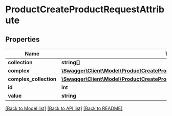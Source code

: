 # ProductCreateProductRequestAttribute

## Properties
Name | Type | Description | Notes
------------ | ------------- | ------------- | -------------
**collection** | **string[]** |  | [optional] 
**complex** | [**\Swagger\Client\Model\ProductCreateProductRequestSimpleAttributeValue[]**](ProductCreateProductRequestSimpleAttributeValue.md) |  | [optional] 
**complex_collection** | [**\Swagger\Client\Model\ProductCreateProductRequestSimpleAttributeValueCollection[]**](ProductCreateProductRequestSimpleAttributeValueCollection.md) |  | [optional] 
**id** | **int** |  | [optional] 
**value** | **string** |  | [optional] 

[[Back to Model list]](../README.md#documentation-for-models) [[Back to API list]](../README.md#documentation-for-api-endpoints) [[Back to README]](../README.md)


